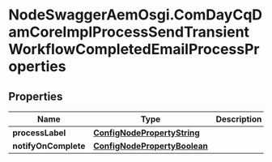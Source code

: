 # NodeSwaggerAemOsgi.ComDayCqDamCoreImplProcessSendTransientWorkflowCompletedEmailProcessProperties

## Properties

Name | Type | Description | Notes
------------ | ------------- | ------------- | -------------
**processLabel** | [**ConfigNodePropertyString**](ConfigNodePropertyString.md) |  | [optional] 
**notifyOnComplete** | [**ConfigNodePropertyBoolean**](ConfigNodePropertyBoolean.md) |  | [optional] 


